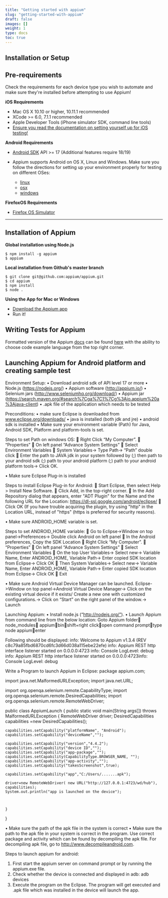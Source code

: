 ```yaml
---
title: "Getting started with appium"
slug: "getting-started-with-appium"
draft: false
images: []
weight: 1
type: docs
toc: true
---
```


## Installation or Setup
## Pre-requirements ##
Check the requirements for each device type you wish to automate and make sure they're installed before attempting to use Appium!

**iOS Requirements**

 - Mac OS X 10.10 or higher, 10.11.1 recommended
 - XCode >= 6.0, 7.1.1 recommended
 - Apple Developer Tools (iPhone simulator SDK, command line tools)
 - [Ensure you read the documentation on setting yourself up for iOS testing!][1]

**Android Requirements**

 - [Android SDK][2] API >= 17 (Additional features require 18/19)

 - Appium supports Android on OS X, Linux and Windows. Make sure you follow the directions for setting up your environment properly for testing on different OSes:

   - [linux][3]
   - [osx][1]
   - [windows][4]

**FirefoxOS Requirements**

 - [Firefox OS Simulator][5]


----------


## Installation of Appium ##

**Global installation using Node.js**

    $ npm install -g appium
    $ appium

**Local installation from Github's master branch**

    $ git clone git@github.com:appium/appium.git
    $ cd appium
    $ npm install
    $ node .

**Using the App for Mac or Windows**

 - [Download the Appium app][6]
 - Run it!

## Writing Tests for Appium ##

Formatted version of the Appium [docs][7] can be found [here][8] with the ability to choose code example language from the top right corner.


  [1]: https://github.com/appium/appium/blob/master/docs/en/appium-setup/running-on-osx.md
  [2]: http://developer.android.com/
  [3]: https://github.com/appium/appium/blob/master/docs/en/appium-setup/running-on-linux.md
  [4]: https://github.com/appium/appium/blob/master/docs/en/appium-setup/running-on-windows.md
  [5]: https://developer.mozilla.org/en/docs/Tools/Firefox_OS_Simulator
  [6]: https://bitbucket.org/appium/appium.app/downloads/
  [7]: https://github.com/appium/appium/tree/master/docs/en
  [8]: http://appium.io/slate/en/master/?java#about-appium

## Launching Appium for Android platform and creating sample test
Environment Setup:
•    Download android sdk of API level 17 or more
•    Node.js (https://nodejs.org/)
•    Appium software (http://appium.io/)
•    Selenium jars (http://www.seleniumhq.org/download/)
•    Appium jar (https://search.maven.org/#search%7Cga%7C1%7Cg%3Aio.appium%20a%3Ajava-client)
•    .apk file of the application which needs to be tested

Preconditions:
•    make sure Eclipse is downloaded from www.eclipse.org/downloads/
•    java is installed (both jdk and jre)
•    android sdk is installed
•    Make sure your environment variable (Path) for Java, Android SDK, Platform and platform-tools is set.

Steps to set Path on windows OS:
    Right Click “My Computer”. 
    “Properties”
    On left panel “Advance System Settings”
    Select Environment Variables
    System Variables-> Type Path-> “Path” double click
    Enter the path to JAVA jdk in your system followed by (;) then path to your android sdk (;) path to your android platform (;) path to your android platform tools-> Click OK.

•    Make sure Eclipse Plug-in is installed

Steps to install Eclipse Plug-in for Android:
    Start Eclipse, then select Help > Install New Software.
    Click Add, in the top-right corner.
    In the Add Repository dialog that appears, enter "ADT Plugin" for the Name and the following URL for the Location:  https://dl-ssl.google.com/android/eclipse/
    Click OK (If you have trouble acquiring the plugin, try using "http" in the Location URL, instead of "https" (https is preferred for security reasons).

•    Make sure ANDROID_HOME variable is set.

Steps to set ANDROID_HOME variable:
    Go to Eclipse->Window on top panel->Preferences-> Double click Android on left panel
    In the Android preferences, Copy the SDK Location
    Right Click “My Computer”. 
    “Properties”
    On left panel “Advance System Settings”
    Select Environment Variables
    On the top User Variables-> Select new-> Variable Name, Enter ANDROID_HOME, Variable Path-> Enter copied SDK location from Eclipse-> Click OK
    Then System Variables-> Select new-> Variable Name, Enter ANDROID_HOME, Variable Path-> Enter copied SDK location from Eclipse-> Click OK
    Exit

•    Make sure Android Virtual Device Manager can be launched. 
Eclipse->Window on top panel->Android Virtual Device Manager-> Click on the existing virtual device if it exists/ Create a new one with customized configurations.-> Click on “Start” on the right panel of the window.-> Launch

Launching Appium:
•    Install node.js (“http://nodejs.org/”).
•    Launch Appium from command  line from the below location:
Goto Appium folder node_modules appiumbinshift+right clickopen command prompttype node appiumenter

Following should be displayed:
info: Welcome to Appium v1.3.4 (REV c8c79a85fbd6870cd6fc3d66d038a115ebe22efe) 
info: Appium REST http interface listener started on 0.0.0.0:4723 
info: Console LogLevel: debug
info: Appium REST http interface listener started on 0.0.0.0:4723info: Console LogLevel: debug

Write a Program to launch Appium in Eclipse:
package appium.com;

import java.net.MalformedURLException;
import java.net.URL;

import org.openqa.selenium.remote.CapabilityType;
import org.openqa.selenium.remote.DesiredCapabilities;
import org.openqa.selenium.remote.RemoteWebDriver;


public class AppiumLaunch 
{
    public static void main(String args[]) throws MalformedURLException
    {
    RemoteWebDriver  driver;
    DesiredCapabilities capabilities =new DesiredCapabilities();
    
    capabilities.setCapability("platformName", "Android");
    capabilities.setCapability("deviceName","");
    
    capabilities.setCapability("version","4.4.2");
    capabilities.setCapability("device ID","");
    capabilities.setCapability("app-package","");
    capabilities.setCapability(CapabilityType.BROWSER_NAME, "");                                                
    capabilities.setCapability("app-activity","");
    capabilities.setCapability("takesScreenshot",true);
    
    capabilities.setCapability("app","C:/Users/.......apk");
    
    driver=new RemoteWebDriver( new URL("http://127.0.0.1:4723/wd/hub"), capabilities);
    System.out.println("app is launched on the device");
     
    
    
    }
    
    
}

•    Make sure the path of the apk file in the system is correct 
•    Make sure the path to the apk file in your system is correct in the program. Use correct package and activity which can be found by decompiling the apk file. For decompiling apk file, go to http://www.decompileandroid.com.

Steps to launch appium for android:
1.    First start the appium server on command prompt or by running the appium.exe file.
2.    Check whether the device is connected and displayed in adb: adb devices
3.    Execute the program on the Eclipse. The program will get executed and .apk file which was installed in the device will launch the app. 




